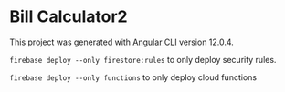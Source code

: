 # Bill Calculator2

This project was generated with [Angular CLI](https://github.com/angular/angular-cli) version 12.0.4.

`firebase deploy --only firestore:rules` to only deploy security rules.

`firebase deploy --only functions` to only deploy cloud functions
